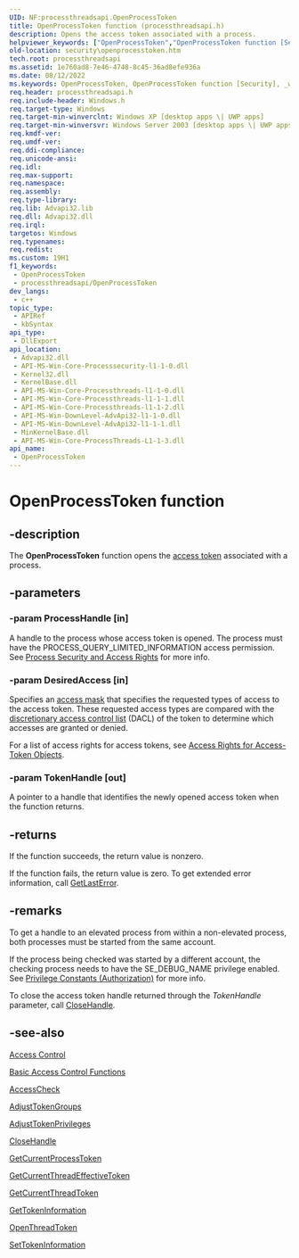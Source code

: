 ```yaml
---
UID: NF:processthreadsapi.OpenProcessToken
title: OpenProcessToken function (processthreadsapi.h)
description: Opens the access token associated with a process.
helpviewer_keywords: ["OpenProcessToken","OpenProcessToken function [Security]","_win32_openprocesstoken","processthreadsapi/OpenProcessToken","security.openprocesstoken"]
old-location: security\openprocesstoken.htm
tech.root: processthreadsapi
ms.assetid: 1e760ad8-7e46-4748-8c45-36ad8efe936a
ms.date: 08/12/2022
ms.keywords: OpenProcessToken, OpenProcessToken function [Security], _win32_openprocesstoken, processthreadsapi/OpenProcessToken, security.openprocesstoken
req.header: processthreadsapi.h
req.include-header: Windows.h
req.target-type: Windows
req.target-min-winverclnt: Windows XP [desktop apps \| UWP apps]
req.target-min-winversvr: Windows Server 2003 [desktop apps \| UWP apps]
req.kmdf-ver: 
req.umdf-ver: 
req.ddi-compliance: 
req.unicode-ansi: 
req.idl: 
req.max-support: 
req.namespace: 
req.assembly: 
req.type-library: 
req.lib: Advapi32.lib
req.dll: Advapi32.dll
req.irql: 
targetos: Windows
req.typenames: 
req.redist: 
ms.custom: 19H1
f1_keywords:
 - OpenProcessToken
 - processthreadsapi/OpenProcessToken
dev_langs:
 - c++
topic_type:
 - APIRef
 - kbSyntax
api_type:
 - DllExport
api_location:
 - Advapi32.dll
 - API-MS-Win-Core-Processsecurity-l1-1-0.dll
 - Kernel32.dll
 - KernelBase.dll
 - API-MS-Win-Core-Processthreads-l1-1-0.dll
 - API-MS-Win-Core-Processthreads-l1-1-1.dll
 - API-MS-Win-Core-Processthreads-l1-1-2.dll
 - API-MS-Win-DownLevel-AdvApi32-l1-1-0.dll
 - API-MS-Win-DownLevel-AdvApi32-l1-1-1.dll
 - MinKernelBase.dll
 - API-MS-Win-Core-ProcessThreads-L1-1-3.dll
api_name:
 - OpenProcessToken
---
```


# OpenProcessToken function


## -description

The **OpenProcessToken** function opens the <a href="/windows/desktop/SecGloss/a-gly">access token</a> associated with a process.

## -parameters

### -param ProcessHandle [in]

A handle to the process whose access token is opened. The process must have the PROCESS_QUERY_LIMITED_INFORMATION access permission. See [Process Security and Access Rights](/windows/win32/procthread/process-security-and-access-rights) for more info.

### -param DesiredAccess [in]

Specifies an <a href="/windows/desktop/SecGloss/a-gly">access mask</a> that specifies the requested types of access to the access token. These requested access types are compared with the <a href="/windows/desktop/SecGloss/d-gly">discretionary access control list</a> (DACL) of the token to determine which accesses are granted or denied. 




For a list of access rights for access tokens, see 
<a href="/windows/desktop/SecAuthZ/access-rights-for-access-token-objects">Access Rights for Access-Token Objects</a>.

### -param TokenHandle [out]

A pointer to a handle that identifies the newly opened access token when the function returns.

## -returns

If the function succeeds, the return value is nonzero.

If the function fails, the return value is zero. To get extended error information, call 
<a href="/windows/desktop/api/errhandlingapi/nf-errhandlingapi-getlasterror">GetLastError</a>.

## -remarks

To get a handle to an elevated process from within a non-elevated process, both processes must be started from the same account.

If the process being checked was started by a different account, the checking process needs to have the SE_DEBUG_NAME privilege enabled. See [Privilege Constants (Authorization)](/windows/win32/secauthz/privilege-constants) for more info.

To close the access token handle returned through the <i>TokenHandle</i> parameter, call <a href="/windows/desktop/api/handleapi/nf-handleapi-closehandle">CloseHandle</a>.

## -see-also

<a href="/windows/desktop/SecAuthZ/access-control">Access Control</a>

<a href="/windows/desktop/SecAuthZ/authorization-functions">Basic Access Control Functions</a>

<a href="/windows/desktop/api/securitybaseapi/nf-securitybaseapi-accesscheck">AccessCheck</a>

<a href="/windows/desktop/api/securitybaseapi/nf-securitybaseapi-adjusttokengroups">AdjustTokenGroups</a>

<a href="/windows/desktop/api/securitybaseapi/nf-securitybaseapi-adjusttokenprivileges">AdjustTokenPrivileges</a>

<a href="/windows/desktop/api/handleapi/nf-handleapi-closehandle">CloseHandle</a>

<a href="/windows/desktop/api/processthreadsapi/nf-processthreadsapi-getcurrentprocesstoken">GetCurrentProcessToken</a>

<a href="/windows/desktop/api/processthreadsapi/nf-processthreadsapi-getcurrentthreadeffectivetoken">GetCurrentThreadEffectiveToken</a>

<a href="/windows/desktop/api/processthreadsapi/nf-processthreadsapi-getcurrentthreadtoken">GetCurrentThreadToken</a>

<a href="/windows/desktop/api/securitybaseapi/nf-securitybaseapi-gettokeninformation">GetTokenInformation</a>

<a href="/windows/desktop/api/processthreadsapi/nf-processthreadsapi-openthreadtoken">OpenThreadToken</a>

<a href="/windows/desktop/api/securitybaseapi/nf-securitybaseapi-settokeninformation">SetTokenInformation</a>
